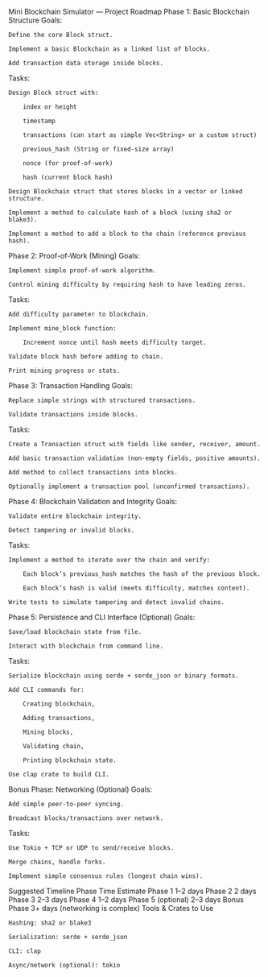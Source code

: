 Mini Blockchain Simulator — Project Roadmap
Phase 1: Basic Blockchain Structure
Goals:

    Define the core Block struct.

    Implement a basic Blockchain as a linked list of blocks.

    Add transaction data storage inside blocks.

Tasks:

    Design Block struct with:

        index or height

        timestamp

        transactions (can start as simple Vec<String> or a custom struct)

        previous_hash (String or fixed-size array)

        nonce (for proof-of-work)

        hash (current block hash)

    Design Blockchain struct that stores blocks in a vector or linked structure.

    Implement a method to calculate hash of a block (using sha2 or blake3).

    Implement a method to add a block to the chain (reference previous hash).

Phase 2: Proof-of-Work (Mining)
Goals:

    Implement simple proof-of-work algorithm.

    Control mining difficulty by requiring hash to have leading zeros.

Tasks:

    Add difficulty parameter to blockchain.

    Implement mine_block function:

        Increment nonce until hash meets difficulty target.

    Validate block hash before adding to chain.

    Print mining progress or stats.

Phase 3: Transaction Handling
Goals:

    Replace simple strings with structured transactions.

    Validate transactions inside blocks.

Tasks:

    Create a Transaction struct with fields like sender, receiver, amount.

    Add basic transaction validation (non-empty fields, positive amounts).

    Add method to collect transactions into blocks.

    Optionally implement a transaction pool (unconfirmed transactions).

Phase 4: Blockchain Validation and Integrity
Goals:

    Validate entire blockchain integrity.

    Detect tampering or invalid blocks.

Tasks:

    Implement a method to iterate over the chain and verify:

        Each block’s previous_hash matches the hash of the previous block.

        Each block’s hash is valid (meets difficulty, matches content).

    Write tests to simulate tampering and detect invalid chains.

Phase 5: Persistence and CLI Interface (Optional)
Goals:

    Save/load blockchain state from file.

    Interact with blockchain from command line.

Tasks:

    Serialize blockchain using serde + serde_json or binary formats.

    Add CLI commands for:

        Creating blockchain,

        Adding transactions,

        Mining blocks,

        Validating chain,

        Printing blockchain state.

    Use clap crate to build CLI.

Bonus Phase: Networking (Optional)
Goals:

    Add simple peer-to-peer syncing.

    Broadcast blocks/transactions over network.

Tasks:

    Use Tokio + TCP or UDP to send/receive blocks.

    Merge chains, handle forks.

    Implement simple consensus rules (longest chain wins).

Suggested Timeline
Phase	Time Estimate
Phase 1	1–2 days
Phase 2	2 days
Phase 3	2–3 days
Phase 4	1–2 days
Phase 5 (optional)	2–3 days
Bonus Phase	3+ days (networking is complex)
Tools & Crates to Use

    Hashing: sha2 or blake3

    Serialization: serde + serde_json

    CLI: clap

    Async/network (optional): tokio
